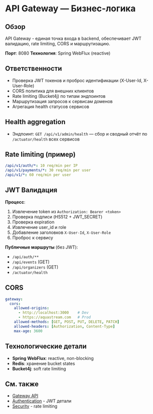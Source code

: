 # API Gateway — Бизнес-логика

## Обзор

API Gateway - единая точка входа в backend, обеспечивает JWT валидацию, rate limiting, CORS и маршрутизацию.

**Порт**: 8080
**Технология**: Spring WebFlux (reactive)

## Ответственности
- Проверка JWT токенов и проброс идентификации (X-User-Id, X-User-Role)
- CORS политика для внешних клиентов
- Rate limiting (Bucket4j) по типам эндпоинтов
- Маршрутизация запросов к сервисам доменов
- Агрегация health статусов сервисов

## Health aggregation
- Эндпоинт: `GET /api/v1/admin/health` — сбор и сводный отчёт по `/actuator/health` всех сервисов

## Rate limiting (пример)
```yaml
/api/v1/auth/*: 10 req/min per IP
/api/v1/payments/*: 30 req/min per user
/api/v1/*: 60 req/min per user
```

## JWT Валидация

**Процесс**:
1. Извлечение token из `Authorization: Bearer <token>`
2. Проверка подписи (HS512 + JWT_SECRET)
3. Проверка expiration
4. Извлечение user_id и role
5. Добавление заголовков `X-User-Id`, `X-User-Role`
6. Проброс к сервису

**Публичные маршруты** (без JWT):
- `/api/auth/**`
- `/api/events` (GET)
- `/api/organizers` (GET)
- `/actuator/health`

## CORS

```yaml
gateway:
  cors:
    allowed-origins:
      - http://localhost:3000    # Dev
      - https://aquastream.com   # Prod
    allowed-methods: [GET, POST, PUT, DELETE, PATCH]
    allowed-headers: [Authorization, Content-Type]
    max-age: 3600
```

## Технологические детали

- **Spring WebFlux**: reactive, non-blocking
- **Redis**: хранение bucket states
- **Bucket4j**: soft rate limiting

## См. также

- [Gateway API](api.md)
- [Authentication](../common/authentication.md) - JWT детали
- [Security](../common/security.md) - rate limiting
